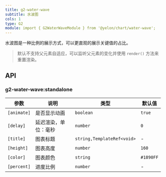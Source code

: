 ```yaml
---
title: g2-water-wave
subtitle: 水波图
cols: 1
type: G2
module: import { G2WaterWaveModule } from '@yelon/chart/water-wave';
---
```


水波图是一种比例的展示方式，可以更直观的展示关键值的占比。

> 默认不支持父元素自适应，可以监听父元素的变化并使用 `render()` 方法来重置渲染。

## API

### g2-water-wave:standalone

| 参数 | 说明 | 类型 | 默认值 |
|----|----|----|-----|
| `[animate]` | 是否显示动画 | `boolean` | `true` |
| `[delay]` | 延迟渲染，单位：毫秒 | `number` | `0` |
| `[title]` | 图表标题 | `string,TemplateRef<void>` | - |
| `[height]` | 图表高度 | `number` | `160` |
| `[color]` | 图表颜色 | `string` | `#1890FF` |
| `[percent]` | 进度比例 | `number` | - |
